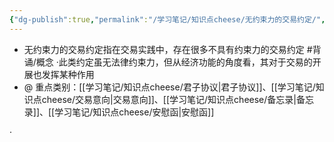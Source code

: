 ```yaml
---
{"dg-publish":true,"permalink":"/学习笔记/知识点cheese/无约束力的交易约定/","dgPassFrontmatter":true}
---
```


- 无约束力的交易约定指在交易实践中，存在很多不具有约束力的交易约定 #背诵/概念 
·此类约定虽无法律约束力，但从经济功能的角度看，其对于交易的开展也发挥某种作用
- @ 重点类别：[[学习笔记/知识点cheese/君子协议\|君子协议]]、[[学习笔记/知识点cheese/交易意向\|交易意向]]、[[学习笔记/知识点cheese/备忘录\|备忘录]]、[[学习笔记/知识点cheese/安慰函\|安慰函]]

·